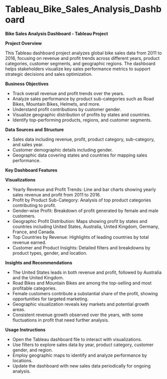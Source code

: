 # Tableau_Bike_Sales_Analysis_Dashboard

**Bike Sales Analysis Dashboard - Tableau Project**

**Project Overview**

This Tableau dashboard project analyzes global bike sales data from 2011 to 2016, focusing on revenue and profit trends across different years, product categories, customer segments, and geographic regions. The dashboard helps stakeholders visualize key sales performance metrics to support strategic decisions and sales optimization.

**Business Objectives**

- Track overall revenue and profit trends over the years.
- Analyze sales performance by product sub-categories such as Road Bikes, Mountain Bikes, Helmets, and more.
- Understand profit contributions by customer gender.
- Visualize geographic distribution of profits by states and countries.
- Identify top-performing products, regions, and customer segments.

**Data Sources and Structure**

- Sales data including revenue, profit, product category, sub-category, and sales year.
- Customer demographic details including gender.
- Geographic data covering states and countries for mapping sales performance.

**Key Dashboard Features**

**Visualizations**

- Yearly Revenue and Profit Trends: Line and bar charts showing yearly sales revenue and profit from 2011 to 2016.
- Profit by Product Sub-Category: Analysis of top product categories contributing to profit.
- Gender-wise Profit: Breakdown of profit generated by female and male customers.
- Geographic Profit Distribution: Maps showing profit by states and countries including United States, Australia, United Kingdom, Germany, France, and Canada.
- Top Countries by Revenue: Highlights of leading countries by total revenue earned.
- Customer and Product Insights: Detailed filters and breakdowns by product types, gender, and location.

**Insights and Recommendations**

- The United States leads in both revenue and profit, followed by Australia and the United Kingdom.
- Road Bikes and Mountain Bikes are among the top-selling and most profitable categories.
- Female customers contribute a substantial share of the profit, showing opportunities for targeted marketing.
- Geographic visualization reveals key markets and potential growth areas.
- Consistent revenue growth observed over the years, with some fluctuations in profit that need further analysis.

**Usage Instructions**

- Open the Tableau dashboard file to interact with visualizations.
- Use filters to explore sales data by year, product category, customer gender, and region.
- Employ geographic maps to identify and analyze performance by locations.
- Update the dashboard with new sales data periodically for ongoing analysis.

